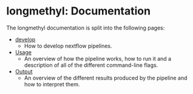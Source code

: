 # longmethyl: Documentation

The longmethyl documentation is split into the following pages:

* [develop](nextflow_develop.md)
    * How to develop nextflow pipelines.
* [Usage](usage.md)
    * An overview of how the pipeline works, how to run it and a description of all of the different command-line flags.
* [Output](output.md)
    * An overview of the different results produced by the pipeline and how to interpret them.


